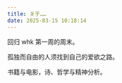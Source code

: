 ```yaml
---
title: 关于……
date: 2025-03-15 10:18:14
---
```


回归 whk 第一周的周末。

孤独而自由的人须找到自己的爱欲之路。

书籍与电影，诗、哲学与精神分析。
